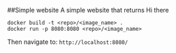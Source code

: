 ##Simple website
A simple website that returns Hi there
```
docker build -t <repo>/<image_name> .
docker run -p 8080:8080 <repo>/<image_name>
```

Then navigate to: `http://localhost:8080/`
